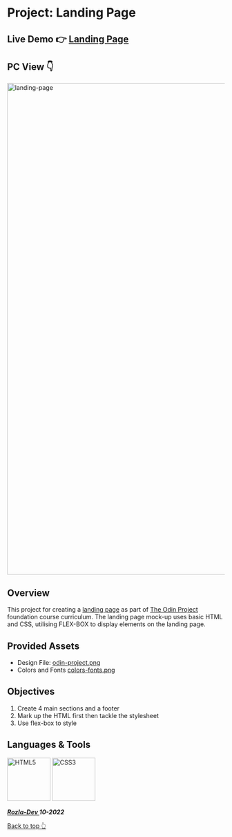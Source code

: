 # Project: Landing Page

## Live Demo 👉 <a href="https://curveservices.github.io/landing-page/">Landing Page</a>

## PC View 👇
<img width="1138" alt="landing-page" src="https://user-images.githubusercontent.com/101556296/221354906-06b3af0a-e21b-4af1-9d8e-5ae2935886de.png">

## Overview

This project for creating a <a href="https://www.theodinproject.com/lessons/foundations-landing-page">landing page</a> as part of <a href="https://www.theodinproject.com/">The Odin Project</a> foundation course curriculum.  The landing page mock-up uses basic HTML and CSS, utilising FLEX-BOX to display elements on the landing page.

## Provided Assets

- Design File: <a href="https://cdn.statically.io/gh/TheOdinProject/curriculum/81a5d553f4073e593d23a6ab00d50eef8620796d/foundations/html_css/project/imgs/01.png">odin-project.png</a>
- Colors and Fonts <a href="https://cdn.statically.io/gh/TheOdinProject/curriculum/81a5d553f4073e593d23a6ab00d50eef8620796d/foundations/html_css/project/imgs/02.png">colors-fonts.png</a>

## Objectives

1. Create 4 main sections and a footer
2. Mark up the HTML first then tackle the stylesheet
3. Use flex-box to style

## Languages & Tools

<a href="https://html.com/html5/"><img width="100" alt="HTML5" src="https://cdn.jsdelivr.net/gh/devicons/devicon/icons/html5/html5-plain-wordmark.svg" /></a> <a href="https://css3.com/"><img width="100" alt="CSS3" src="https://cdn.jsdelivr.net/gh/devicons/devicon/icons/css3/css3-plain-wordmark.svg" /></a>
          


***<a href="https://twitter.com/Crypto_Rozla"> Rozla-Dev </a> 10-2022***


[Back to top 👆](#project-landing-page)